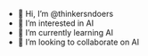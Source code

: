 - 👋 Hi, I’m @thinkersndoers
- 👀 I’m interested in AI
- 🌱 I’m currently learning AI
- 💞️ I’m looking to collaborate on AI

